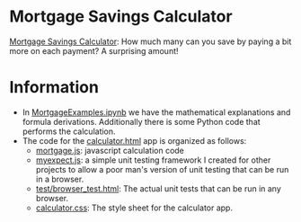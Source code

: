 # Mortgage Savings Calculator

[Mortgage Savings Calculator](calculator.html): How much many can you save by paying a bit more on each payment?  A surprising amount!

# Information
* In [MortgageExamples.ipynb](MortgageExamples.ipynb) we have the mathematical explanations and formula derivations.  Additionally there is some Python code that performs the calculation.
* The code for the [calculator.html](calculator.html) app is organized as follows:
  * [mortgage.js](mortgage.js): javascript calculation code
  * [myexpect.js](myexpect.js): a simple unit testing framework I created for other projects to allow a poor man's version of unit testing that can be run in a browser.
  * [test/browser_test.html](test/browser_test.html): The actual unit tests that can be run in any browser.
  * [calculator.css](calculator.css): The style sheet for the calculator app.
